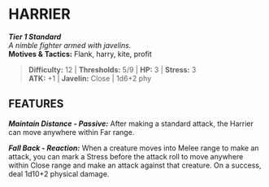 # HARRIER

***Tier 1 Standard***  
*A nimble fighter armed with javelins.*  
**Motives & Tactics:** Flank, harry, kite, profit

> **Difficulty:** 12 | **Thresholds:** 5/9 | **HP:** 3 | **Stress:** 3  
> **ATK:** +1 | **Javelin:** Close | 1d6+2 phy  

## FEATURES

***Maintain Distance - Passive:*** After making a standard attack, the Harrier can move anywhere within Far range.

***Fall Back - Reaction:*** When a creature moves into Melee range to make an attack, you can mark a Stress before the attack roll to move anywhere within Close range and make an attack against that creature. On a success, deal 1d10+2 physical damage.
